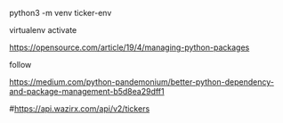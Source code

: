 python3 -m venv ticker-env

virtualenv activate

https://opensource.com/article/19/4/managing-python-packages


follow

https://medium.com/python-pandemonium/better-python-dependency-and-package-management-b5d8ea29dff1

#https://api.wazirx.com/api/v2/tickers